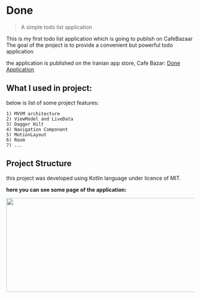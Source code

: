 # Done
> A simple todo list application



This is my first todo list application which is going to publish on CafeBazaar
The goal of the project is to provide a convenient but powerful todo application

the application is published on the Iranian app store, Cafe Bazar:
<a href="https://cafebazaar.ir/app/m.derakhshan.done"> Done Application </a>



## What I used in project:
below is list of some project features:

    1) MVVM architecture
    2) ViewModel and LiveData
    3) Dagger Hilt
    4) Navigation Component
    5) MotionLayout
    6) Room
    7) ...

## Project Structure
this project was developed using Kotlin language under licence of MIT.


**here you can see some page of the application:**

 <p align="center">
 <img width="1000" height="250" src="https://uupload.ir/files/41v3_xl6f_all2.jpg">
 </p>
